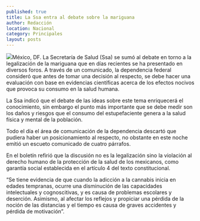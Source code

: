 ```yaml
---
published: true
title: La Ssa entra al debate sobre la mariguana
author: Redacción
location: Nacional
category: Principales
layout: posts
---
```


![](http://i.imgur.com/4O7NTQYm.jpg)México, DF. La Secretaría de Salud (Ssa) se sumó al debate en torno a la legalización de la mariguana que en días recientes se ha presentado en diversos foros. A través de un comunicado, la dependencia federal consideró que antes de tomar una decisión al respecto, se debe hacer una evaluación con base en evidencias científicas acerca de los efectos nocivos que provoca su consumo en la salud humana.

La Ssa indicó que el debate de las ideas sobre este tema enriquecerá el conocimiento, sin embargo el punto más importante que se debe medir son los daños y riesgos que el consumo del estupefaciente genera a la salud física y mental de la población.

Todo el día el área de comunicación de la dependencia descartó que pudiera haber un posicionamiento al respecto, no obstante en este noche emitió un escueto comunicado de cuatro párrafos.

En el boletín refirió que la discusión no es la legalización sino la violación al derecho humano de la protección de la salud de los mexicanos, como garantía social establecida en el artículo 4 del texto constitucional.

“Se tiene evidencia de que cuando la adicción a la cannabis inicia en edades tempranas, ocurre una disminución de las capacidades intelectuales y cognoscitivas, y es causa de problemas escolares y deserción. Asimismo, al afectar los reflejos y propiciar una pérdida de la noción de las distancias y el tiempo es causa de graves accidentes y pérdida de motivación”.
